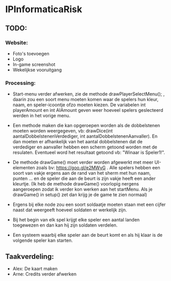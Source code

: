 # IPInformaticaRisk

## TODO:

### Website:
- Foto's toevoegen
- Logo
- In-game screenshot
- Wekelijkse vooruitgang

### Processing:
- Start-menu verder afwerken, zie de methode drawPlayerSelectMenu(); , daarin zou een soort menu moeten komen waar de spelers hun kleur, naam, en speler-icoontje ofzo moeten kiezen. De variabelen int playerAmount en int AIAmount geven weer hoeveel spelers geslecteerd werden in het vorige menu.

- Een methode maken die kan opgeroepen worden als de dobbelstenen moeten worden weergegeven, vb: drawDice(int aantalDobbelstenenVerdediger, int aantalDobbelstenenAanvaller). En dan moeten er afhankelijk van het aantal dobbelstenen dat de verdediger en aanvaller hebben een scherm getoond worden met de resulaten. Eventueel word het resultaat getoond vb: "Winaar is Speler1!".

- De methode drawGame() moet verder worden afgewerkt met meer UI-elementen zoals bv: https://goo.gl/e2MWyG . Alle spelers hebben een soort van vakje ergens aan de rand van het sherm met hun naam, punten ... en de speler die aan de beurt is zijn vakje heeft een ander kleurtje.
(Ik heb de methode drawGame() voorlopig nergens aangeroepen zodat ik verder kon werken aan het startMenu. Als je drawGame() in setup() zet dan krijg je de game te zien normaal)

- Ergens bij elke node zou een soort soldaatje moeten staan met een cijfer naast dat weergeeft hoeveel soldaten er werkelijk zijn.

- Bij het begin van elk spel krijgt elke speler een aantal landen toegewezen en dan kan hij zijn soldaten verdelen.

- Een systeem waarbij elke speler aan de beurt komt en als hij klaar is de volgende speler kan starten.

## Taakverdeling:
- Alex: De kaart maken
- Arne: Credits verder afwerken
